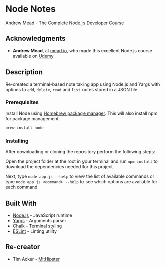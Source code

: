 # Node Notes

Andrew Mead - The Complete Node.js Developer Course

## Acknowledgments

- **Andrew Mead**, at [mead.io](https://mead.io/), who made this excellent Node.js course available on [Udemy](https://www.udemy.com/the-complete-nodejs-developer-course-2/)

## Description

Re-created a terminal-based note taking app using Node.js and Yargs with options to `add`, `delete`, `read` and `list` notes stored in a JSON file.

### Prerequisites

Install Node using [Homebrew package manager](https://brew.sh/). This will also install npm for package management.

```
brew install node
```

### Installing

After downloading or cloning the repository perform the following steps:

Open the project folder at the root in your terminal and run `npm install` to download the dependencies needed for this project.

Next, type `node app.js --help` to view the list of available commands or type `node app.js <command> --help` to see which options are available for each command.

## Built With

- [Node.js](https://nodejs.org/en/) - JavaScript runtime
- [Yargs](https://yargs.js.org/) - Arguments parser
- [Chalk](https://github.com/chalk/chalk#readme) - Terminal styling
- [ESLint](https://eslint.org/) - Linting utility

## Re-creator

- Tim Acker - [MitHipster](https://github.com/MitHipster)
